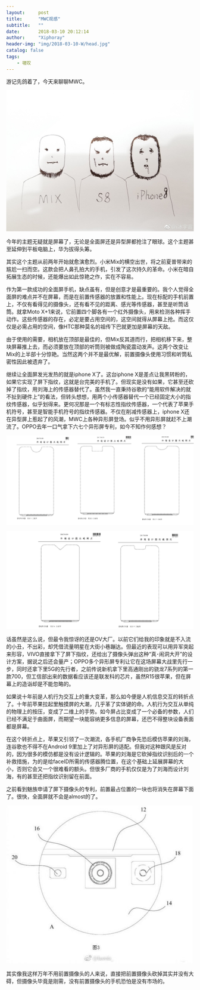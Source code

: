 ```yaml
---
layout:     post
title:      "MWC观感"
subtitle:   "" 
date:       2018-03-10 20:12:14
author:     "Xiphoray"
header-img: "img/2018-03-10-W/head.jpg"
catalog: false
tags:     
    - 嗟叹
---
```



游记先鸽着了，今天来聊聊MWC。

![img](/img/2018-03-10-W/4.jpg)

今年的主题无疑就是屏幕了，无论是全面屏还是异型屏都抢注了眼球。这个主题甚至延伸到平板电脑上，华为拔得头筹。

其实这个主题从前两年开始就愈演愈烈。小米Mix的横空出世，将之前夏普带来的尴尬一扫而空。这款会把人鼻孔拍大的手机，引发了这次持久的革命。小米在暗自拓展生态的时候，还能爆出如此惊艳之作，实在不容易。

作为第一款成功的全面屏手机，缺点虽有，但是创意才是最重要的。我个人觉得全面屏的难点并不在屏幕，而是在前置传感器的放置和性能上。现在标配的手机前置上，不仅有看得见的摄像头，还有看不见的距离、感光等传感器，甚至是听筒话筒。就拿Moto X+1来说，它前置四个脚各有一个红外摄像头，用来检测各种挥手动作。这些传感器的存在，必定是要占用空间的，这空间就得从屏幕上抢。而这仅仅是必需占用的空间，像HTC那种莫名的祖传下巴就更加是屏幕的天敌。

由于使用的需要，相机放在顶部是最佳的，但Mix反其道而行，把相机移下来，整块屏幕推上去，而必须要放在顶部的听筒则被做成陶瓷震动发声。这两个改变让Mix的上半部十分惊艳。当然这两个并不是最优解，前置摄像头使用习惯和听筒私密性因此被遗弃了。

继续让全面屏发光发热的就是iphone X了。这台iphone X是差点让我黑转粉的，如果它实现了屏下指纹，这就是台完美的手机了。但现实是没有如果，它甚至还砍掉了指纹，用刘海上的传感器替代了。虽然我一直秉持谷歌的“能用软件解决的就不扯到硬件上”的看法，但转头想想，用两个小传感器替代一个已经固定大小的指纹传感器，似乎划得来。更何况那是一个有标志性指纹传感器，一个代表了苹果手机符号，甚至是智能手机符号的指纹传感器。不仅在削减传感器上，iphone X还在异型屏上惹起了的风潮，MWC上各种异形屏登场。似乎不用异形屏就赶不上潮流了。OPPO去年一口气拿下六七个异形屏专利，如今不知作何感想？

![img](/img/2018-03-10-W/1.jpg)

![img](/img/2018-03-10-W/2.jpg)

话虽然是这么说，但最令我惊讶的还是OV大厂。以前它们给我的印象就是不入流的小丑，不出彩，却凭借流量明星在大街小巷蹦达。但最近的表现可以用异军突起来形容，VIVO直接拿下了屏下指纹，还给出了摄像头弹出这种“真･闹洞大开”的设计方案，据说之后还会量产；OPPO多个异形屏专利让它在这场屏幕大战里先行一步，同时还拿下里5G的先行者，之前传说新机拿下里高通刚出的骁龙7系列的第一款700，但工信部出来的数据看应该还是联发科的芯片，虽然R15很苹果，但在屏幕上的造诣却是不能忽略的。

如果说十年前是人机行为交互上的重大变革，那么如今便是人机信息交互的转折点了。十年前苹果拉起里触摸屏的大潮，几乎革了实体键的命。人机行为交互从单纯的物理上的按压，变成了二维上的手势。如今屏占比变成了一个必备的参数，人们已经不满足于曲面屏，而期望一块能容纳更多信息的屏幕，还巴不得整块设备表面都是屏幕。

在这个转折点上，苹果又引领了一次潮流，各手机厂商争先恐后模仿苹果的刘海，连谷歌也不得不在Android 9里加上了对异形屏的适配。但我对这种跟风是反对的，因为很多的模仿都是没有设计逻辑的。苹果的刘海是它砍掉指纹识别后的一个补救措施，为的是给faceID所需的传感器腾位置，在这个基础上延展屏幕的大小，否则它会又一个很难看的额头。但很多厂商的手机仅仅是为了刘海而设计刘海，有的甚至还把指纹识别留在前面。

之前看到魅族申请了屏下摄像头的专利，前置最占位置的一块也将消失在屏幕下面了。很快，全面屏就不会是almost的了。

![img](/img/2018-03-10-W/3.jpg)

其实像我这样万年不用前置摄像头的人来说，直接把前置摄像头砍掉其实并没有大碍，但摄像头毕竟是刚需，没有前置摄像头的手机恐怕是没有市场的。

